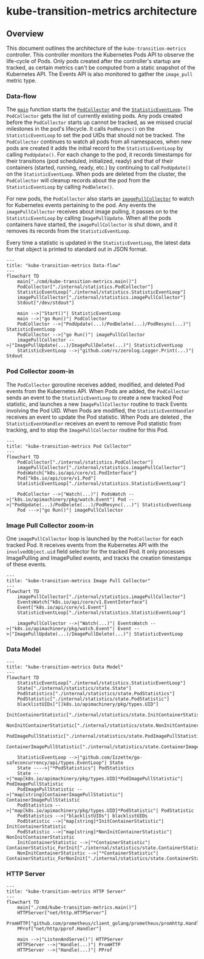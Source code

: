 # kube-transition-metrics architecture

## Overview

This document outlines the architecture of the `kube-transition-metrics`
controller.
This controller monitors the Kubernetes Pods API to observe the life-cycle of
Pods.
Only pods created after the controller's startup are tracked, as certain metrics
can't be computed from a static snapshot of the Kubernetes API.
The Events API is also monitored to gather the `image_pull` metric type.

### Data-flow

The [`main`](../cmd/kube-transition-metrics/main.go) function starts the
[`PodCollector`](../internal/statistics/pod_collector.go) and the
[`StatisticEventLoop`](../internal/statistics/event_loop.go).
The `PodCollector` gets the list of currently existing pods.
Any pods created before the `PodCollector` starts up cannot be tracked, as we missed crucial
milestones in the pod's lifecycle.
It calls `PodResync()` on the `StatisticEventLoop` to set the pod UIDs that should not be tracked.
The `PodCollector` continues to watch all pods from all namespaces, when new pods are created it adds
the initial record to the `StatisticEventLoop` by calling `PodUpdate()`.
For each change to the pod, it records timestamps for their transitions (pod scheduled, initialized, ready)
and that of their containers (started, running, ready, etc.) by continuing to call `PodUpdate()` on the
`StatisticEventLoop`.
When pods are deleted from the cluster, the `PodCollector` will cleanup records about the pod from the
`StatisticEventLoop` by calling `PodDelete()`.

For new pods, the `PodCollector` also starts an [`imagePullCollector`](../internal/statistics/image_pull_collector.go)
to watch for Kubernetes events pertaining to the pod.
Any events the `imagePullCollector` receives about image pulling, it passes on to the `StatisticEventLoop` by calling
`ImagePullUpdate`.
When all the pods containers have started, the `imagePullCollector` is shut down, and it removes its records from
the `StatisticEventLoop`.

Every time a statistic is updated in the `StatisticEventLoop`, the latest data for that object is printed to standard out
in JSON format.

```mermaid
---
title: "kube-transition-metrics Data-flow"
---
flowchart TD
    main["./cmd/kube-transition-metrics.main()"]
    PodCollector["./internal/statistics.PodCollector"]
    StatisticEventLoop["./internal/statistics.StatisticEventLoop"]
    imagePullCollector["./internal/statistics.imagePullCollector"]
    Stdout["/dev/stdout"]

    main -->|"Start()"| StatisticEventLoop
    main -->|"go Run()"| PodCollector
    PodCollector -->|"PodUpdate(...)/PodDelete(...)/PodResync(...)"| StatisticEventLoop
    PodCollector -->|"go Run()"| imagePullCollector
    imagePullCollector -->|"ImagePullUpdate(...)/ImagePullDelete(...)"| StatisticEventLoop
    StatisticEventLoop -->|"github.com/rs/zerolog.Logger.Print(...)"| Stdout
```

### Pod Collector zoom-in

The `PodCollector` goroutine receives added, modified, and deleted Pod events from
the Kubernetes API.
When Pods are added, the `PodCollector` sends an event to the
`StatisticEventLoop` to create a new tracked Pod statistic, and launches a new
`ImagePullCollector` routine to track Events involving the Pod UID.
When Pods are modified, the `StatisticEventHandler` receives an event to update
the Pod statistic.
When Pods are deleted , the `StatisticEventHandler` receives an event to remove
Pod statistic from tracking, and to stop the `ImagePullCollector` routine for this
Pod.

```mermaid
---
title: "kube-transition-metrics Pod Collector"
---
flowchart TD
    PodCollector["./internal/statistics.PodCollector"]
    imagePullCollector["./internal/statistics.imagePullCollector"]
    PodsWatch["k8s.io/api/core/v1.PodInterface"]
    Pod["k8s.io/api/core/v1.Pod"]
    StatisticEventLoop["./internal/statistics.StatisticEventLoop"]

    PodCollector -->|"Watch(...)"| PodsWatch -->|"k8s.io/apimachinery/pkg/watch.Event"| Pod -->|"PodUpdate(...)/PodDelete(...)/PodResync(...)"| StatisticEventLoop
    Pod --->|"go Run()"| imagePullCollector
```

### Image Pull Collector zoom-in

One `imagePullCollector` loop is launched by the `PodCollector` for each tracked
Pod.
It receives events from the Kubernetes API with the `involvedObject.uid` field
selector for the tracked Pod.
It only processes ImagePulling and ImagePulled events, and tracks the creation
timestamps of these events.

```mermaid
---
title: "kube-transition-metrics Image Pull Collector"
---
flowchart TD
    imagePullCollector["./internal/statistics.imagePullCollector"]
    EventsWatch["k8s.io/api/core/v1.EventInterface"]
    Event["k8s.io/api/core/v1.Event"]
    StatisticEventLoop["./internal/statistics.StatisticEventLoop"]

    imagePullCollector -->|"Watch(...)"| EventsWatch -->|"k8s.io/apimachinery/pkg/watch.Event"| Event -->|"ImagePullUpdate(...)/ImagePullDelete(...)"| StatisticEventLoop
```

### Data Model

```mermaid
---
title: "kube-transition-metrics Data Model"
---
flowchart TD
    StatisticEventLoop["./internal/statistics.StatisticEventLoop"]
    State["./internal/statistics/state.State"]
    PodStatistics["./internal/statistics/state.PodStatistics"]
    PodStatistic["./internal/statistics/state.PodStatistic"]
    blacklistUIDs["[]k8s.io/apimachinery/pkg/types.UID"]
    InitContainerStatistic["./internal/statistics/state.InitContainerStatistic"]
    NonInitContainerStatistic["./internal/statistics/state.NonInitContainerStatistic"]
    PodImagePullStatistic["./internal/statistics/state.PodImagePullStatistic"]
    ContainerImagePullStatistic["./internal/statistics/state.ContainerImagePullStatistic"]

    StatisticEventLoop -->|"github.com/Izzette/go-safeconcurrency/api/types.EventLoop"| State
    State ---->|"*PodStatistics"| PodStatistics
    State -->|"map[k8s.io/apimachinery/pkg/types.UID]*PodImagePullStatistic"| PodImagePullStatistic
    PodImagePullStatistic -->|"map[string]ContainerImagePullStatistic"| ContainerImagePullStatistic
    PodStatistics -->|"map[k8s.io/apimachinery/pkg/types.UID]*PodStatistic"| PodStatistic
    PodStatistics -->|"blacklistUIDs"| blacklistUIDs
    PodStatistic -->|"map[string]*InitContainerStatistic"| InitContainerStatistic
    PodStatistic -->|"map[string]*NonInitContainerStatistic"| NonInitContainerStatistic
    InitContainerStatistic -->|"*ContainerStatistic"| ContainerStatistic_ForInit["./internal/statistics/state.ContainerStatistic"]
    NonInitContainerStatistic -->|"*ContainerStatistic"| ContainerStatistic_ForNonInit["./internal/statistics/state.ContainerStatistic"]

```

### HTTP Server

```mermaid
---
title: "kube-transition-metrics HTTP Server"
---
flowchart TD
    main["./cmd/kube-transition-metrics.main()"]
    HTTPServer["net/http.HTTPServer"]
    PromHTTP["github.com/prometheus/client_golang/prometheus/promhttp.Handler"]
    PProf["net/http/pprof.Handler"]

    main -->|"ListenAndServe()"| HTTPServer
    HTTPServer -->|"Handle(...)"| PromHTTP
    HTTPServer -->|"Handle(...)"| PProf
```

